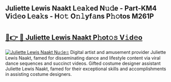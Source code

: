 ## Juliette Lewis Naakt L𝚎a𝚔ed N𝚞𝚍e - Part-KM4 Vi𝚍𝚎o L𝚎a𝚔s - H𝚘𝚝 O𝚗𝚕yf𝚊ns P𝚑𝚘tos M261P

# <h2><a href="http://kf2fvt.oniu.top/?m=Juliette+Lewis+Naakt">🔗👉 🔴 Juliette Lewis Naakt P𝚑ot𝚘𝚜 V𝚒d𝚎o</a></h2>

[![Juliette Lewis Naakt Nu𝚍e𝚜](https://i.imgur.com/0qMVB7G.gif)](http://kf2fvt.oniu.top/?m=Juliette+Lewis+Naakt)
Digital artist and amusement provider Juliette Lewis Naakt, famed for disseminating dance and lifestyle content via viral dance sequences and succinct videos. Gifted costume designer assistant Juliette Lewis Naakt, famed for their exceptional skills and accomplishments in assisting costume designers.  
